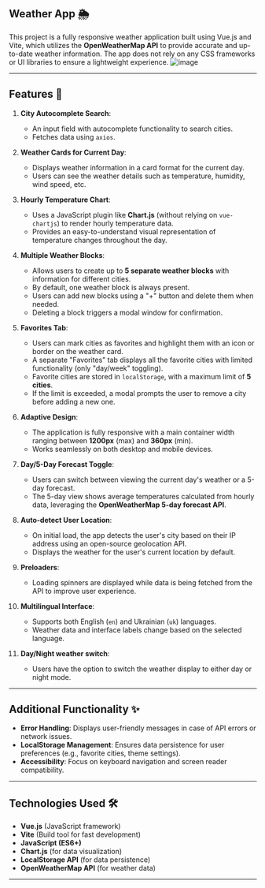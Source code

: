 ## Weather App 🌦️

This project is a fully responsive weather application built using Vue.js and Vite, which utilizes the **OpenWeatherMap API** to provide accurate and up-to-date weather information. The app does not rely on any CSS frameworks or UI libraries to ensure a lightweight experience.
![image](https://github.com/user-attachments/assets/709385e3-24f7-4cb0-8ce1-3561a3c7cb01)

---

## Features 🚀

1. **City Autocomplete Search**:

   - An input field with autocomplete functionality to search cities.
   - Fetches data using `axios`.

2. **Weather Cards for Current Day**:

   - Displays weather information in a card format for the current day.
   - Users can see the weather details such as temperature, humidity, wind speed, etc.

3. **Hourly Temperature Chart**:

   - Uses a JavaScript plugin like **Chart.js** (without relying on `vue-chartjs`) to render hourly temperature data.
   - Provides an easy-to-understand visual representation of temperature changes throughout the day.

4. **Multiple Weather Blocks**:

   - Allows users to create up to **5 separate weather blocks** with information for different cities.
   - By default, one weather block is always present.
   - Users can add new blocks using a "+" button and delete them when needed.
   - Deleting a block triggers a modal window for confirmation.

5. **Favorites Tab**:

   - Users can mark cities as favorites and highlight them with an icon or border on the weather card.
   - A separate "Favorites" tab displays all the favorite cities with limited functionality (only "day/week" toggling).
   - Favorite cities are stored in `localStorage`, with a maximum limit of **5 cities**.
   - If the limit is exceeded, a modal prompts the user to remove a city before adding a new one.

6. **Adaptive Design**:

   - The application is fully responsive with a main container width ranging between **1200px** (max) and **360px** (min).
   - Works seamlessly on both desktop and mobile devices.

7. **Day/5-Day Forecast Toggle**:

   - Users can switch between viewing the current day's weather or a 5-day forecast.
   - The 5-day view shows average temperatures calculated from hourly data, leveraging the **OpenWeatherMap 5-day forecast API**.

8. **Auto-detect User Location**:

   - On initial load, the app detects the user's city based on their IP address using an open-source geolocation API.
   - Displays the weather for the user's current location by default.

9. **Preloaders**:

   - Loading spinners are displayed while data is being fetched from the API to improve user experience.

10. **Multilingual Interface**:

    - Supports both English (`en`) and Ukrainian (`uk`) languages.
    - Weather data and interface labels change based on the selected language.

11. **Day/Night weather switch**:
    - Users have the option to switch the weather display to either day or night mode.

---

## Additional Functionality ✨

- **Error Handling**: Displays user-friendly messages in case of API errors or network issues.
- **LocalStorage Management**: Ensures data persistence for user preferences (e.g., favorite cities, theme settings).
- **Accessibility**: Focus on keyboard navigation and screen reader compatibility.

---

## Technologies Used 🛠️

- **Vue.js** (JavaScript framework)
- **Vite** (Build tool for fast development)
- **JavaScript (ES6+)**
- **Chart.js** (for data visualization)
- **LocalStorage API** (for data persistence)
- **OpenWeatherMap API** (for weather data)

---
